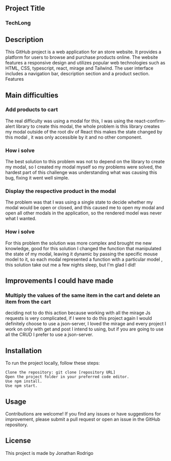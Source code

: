 <h2>Project Title</h2>

<h3>TechLong</h3>

<h2>Description</h2>

This GitHub project is a web application for an store website. It provides a platform for users to browse and purchase products online. The website features a responsive design and utilizes popular web technologies such as HTML, CSS, typescript, react, mirage and Tailwind. The user interface includes a navigation bar, description section and a product section.
Features

<h2>Main difficulties</h2>

<h3>Add products to cart</h3>

<p>The real difficulty was using a modal for this, I was using the react-confirm-alert library to create this modal, the whole problem is this library creates my modal outside of the root div of React this makes the state changed by this modal , it was only accessible by it and no other component.</p>

<h3>How i solve</h3>
<p>
    
The best solution to this problem was not to depend on the library to create my modal, so I created my modal myself so my problems were solved, the hardest part of this challenge was understanding what was causing this bug, fixing it went well simple.

</p>
<h3>Display the respective product in the modal</h3>

<p>
  The problem was that I was using a single state to decide whether my modal would be open or closed, and this caused me to open my modal and open all other modals in the application, so the rendered model was never what I wanted.  
</p>

<h3>How i solve</h3>

<p>
    For this problem the solution was more complex and brought me new knowledge, good for this solution I changed the function that manipulated the state of my modal, leaving it dynamic by passing the specific mouse model to it, so each modal represented a function with a particular model , this solution take out me a few nights sleep, but I'm glad I did!
</p>

<h2>Improvements I could have made</h2>

<h3>Multiply the values ​​of the same item in the cart and delete an item from the cart</h3>

<p>deciding not to do this action because working with all the mirage Js requests is very complicated, if I were to do this project again I would definitely choose to use a json-server, I loved the mirage and every project I work on only with get and post I intend to using, but if you are going to use all the CRUD I prefer to use a json-server.</p>


<h2>Installation </h2>

To run the project locally, follow these steps:

    Clone the repository: git clone [repository URL]
    Open the project folder in your preferred code editor.
    Use npm install.
    Use npm start.

<h2>Usage</h2>

Contributions are welcome! If you find any issues or have suggestions for improvement, please submit a pull request or open an issue in the GitHub repository.

<h2>License</h2>

This project is made by Jonathan Rodrigo

    
